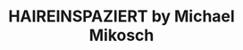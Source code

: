 ---
title: "HAIREINSPAZIERT by Michael Mikosch"
url: /wuerzburg/haireinspaziert-by-michael-mikosch/
shop: Friseur
---